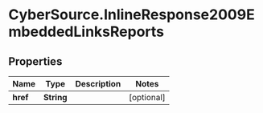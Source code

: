 # CyberSource.InlineResponse2009EmbeddedLinksReports

## Properties
Name | Type | Description | Notes
------------ | ------------- | ------------- | -------------
**href** | **String** |  | [optional] 


